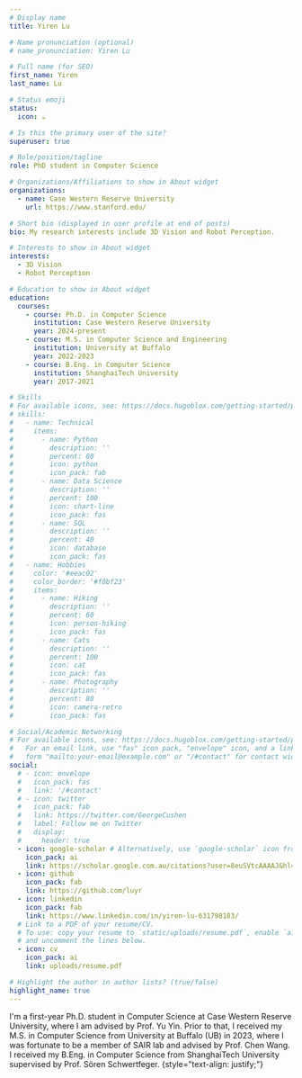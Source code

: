 ```yaml
---
# Display name
title: Yiren Lu

# Name pronunciation (optional)
# name_pronunciation: Yiren Lu

# Full name (for SEO)
first_name: Yiren
last_name: Lu

# Status emoji
status:
  icon: ☕️

# Is this the primary user of the site?
superuser: true

# Role/position/tagline
role: PhD student in Computer Science

# Organizations/Affiliations to show in About widget
organizations:
  - name: Case Western Reserve University
    url: https://www.stanford.edu/

# Short bio (displayed in user profile at end of posts)
bio: My research interests include 3D Vision and Robot Perception.

# Interests to show in About widget
interests:
  - 3D Vision
  - Robot Perception

# Education to show in About widget
education:
  courses:
    - course: Ph.D. in Computer Science
      institution: Case Western Reserve University  
      year: 2024-present
    - course: M.S. in Computer Science and Engineering  
      institution: University at Buffalo
      year: 2022-2023
    - course: B.Eng. in Computer Science
      institution: ShanghaiTech University  
      year: 2017-2021

# Skills
# For available icons, see: https://docs.hugoblox.com/getting-started/page-builder/#icons
# skills:
#   - name: Technical
#     items:
#       - name: Python
#         description: ''
#         percent: 80
#         icon: python
#         icon_pack: fab
#       - name: Data Science
#         description: ''
#         percent: 100
#         icon: chart-line
#         icon_pack: fas
#       - name: SQL
#         description: ''
#         percent: 40
#         icon: database
#         icon_pack: fas
#   - name: Hobbies
#     color: '#eeac02'
#     color_border: '#f0bf23'
#     items:
#       - name: Hiking
#         description: ''
#         percent: 60
#         icon: person-hiking
#         icon_pack: fas
#       - name: Cats
#         description: ''
#         percent: 100
#         icon: cat
#         icon_pack: fas
#       - name: Photography
#         description: ''
#         percent: 80
#         icon: camera-retro
#         icon_pack: fas

# Social/Academic Networking
# For available icons, see: https://docs.hugoblox.com/getting-started/page-builder/#icons
#   For an email link, use "fas" icon pack, "envelope" icon, and a link in the
#   form "mailto:your-email@example.com" or "/#contact" for contact widget.
social:
  # - icon: envelope
  #   icon_pack: fas
  #   link: '/#contact'
  # - icon: twitter
  #   icon_pack: fab
  #   link: https://twitter.com/GeorgeCushen
  #   label: Follow me on Twitter
  #   display:
  #     header: true
  - icon: google-scholar # Alternatively, use `google-scholar` icon from `ai` icon pack
    icon_pack: ai
    link: https://scholar.google.com.au/citations?user=8euSVtcAAAAJ&hl=en
  - icon: github
    icon_pack: fab
    link: https://github.com/luyr
  - icon: linkedin
    icon_pack: fab
    link: https://www.linkedin.com/in/yiren-lu-631798183/
  # Link to a PDF of your resume/CV.
  # To use: copy your resume to `static/uploads/resume.pdf`, enable `ai` icons in `params.yaml`,
  # and uncomment the lines below.
  - icon: cv
    icon_pack: ai
    link: uploads/resume.pdf

# Highlight the author in author lists? (true/false)
highlight_name: true
---
```


I'm a first-year Ph.D. student in Computer Science at Case Western Reserve University, where I am advised by Prof. Yu Yin. Prior to that, I received my M.S. in Computer Science from University at Buffalo (UB) in 2023, where I was fortunate to be a member of SAIR lab and advised by Prof. Chen Wang. I received my B.Eng. in Computer Science from ShanghaiTech University supervised by Prof. Sören Schwertfeger.
{style="text-align: justify;"}
